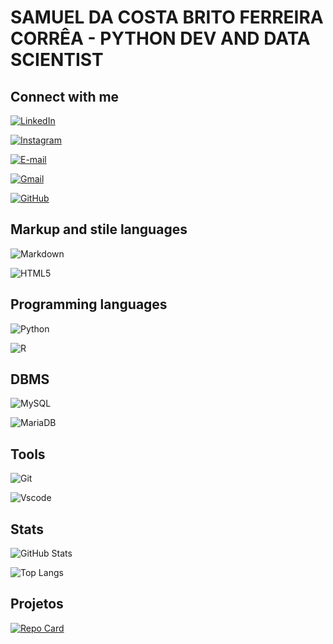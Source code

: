 # SAMUEL DA COSTA BRITO FERREIRA CORRÊA - PYTHON DEV AND DATA SCIENTIST

## Connect with me

[![LinkedIn](https://img.shields.io/badge/LinkedIn-0077B5?style=for-the-badge&logo=linkedin&logoColor=white)](https://www.linkedin.com/in/samuel-costa-035a002b0/)

[![Instagram](https://img.shields.io/badge/-Instagram-%23E4405F?style=for-the-badge&logo=instagram&logoColor=white)](https://www.instagram.com/scostab21/)

[![E-mail](https://img.shields.io/badge/-Email-000?style=for-the-badge&logo=microsoft-outlook&logoColor=007BFF)](mailto:samcostabrito@hotmail.com)

[![Gmail](https://img.shields.io/badge/Gmail-333333?style=for-the-badge&logo=gmail&logoColor=red)](mailto:samcosta210600@gmail.com)

[![GitHub](https://img.shields.io/badge/GitHub-100000?style=for-the-badge&logo=github&logoColor=white)](https://github.com/scostab2106)


## Markup and stile languages

![Markdown](https://img.shields.io/badge/Markdown-000?style=for-the-badge&logo=markdown) 

![HTML5](https://img.shields.io/badge/HTML5-E34F26?style=for-the-badge&logo=html5&logoColor=white)

## Programming languages

![Python](https://img.shields.io/badge/python-3670A0?style=for-the-badge&logo=python&logoColor=ffdd54)

![R](https://img.shields.io/badge/R-276DC3?style=for-the-badge&logo=r&logoColor=white)

## DBMS

![MySQL](https://img.shields.io/badge/MySQL-00000F?style=for-the-badge&logo=mysql&logoColor=white)

![MariaDB](https://img.shields.io/badge/MariaDB-003545?style=for-the-badge&logo=mariadb&logoColor=white)

## Tools

![Git](https://img.shields.io/badge/GIT-E44C30?style=for-the-badge&logo=git&logoColor=white)

![Vscode](https://img.shields.io/badge/Vscode-007ACC?style=for-the-badge&logo=visual-studio-code&logoColor=white)

## Stats

![GitHub Stats](https://github-readme-stats.vercel.app/api?username=scostab2106&theme=neon&bg_color=000&border_color=30A3DC&show_icons=true&icon_color=30A3DC&title_color=E94D5F&text_color=FFF)


![Top Langs](https://github-readme-stats-git-masterrstaa-rickstaa.vercel.app/api/top-langs/?username=scostab2106&layout=compact&bg_color=000&border_color=30A3DC&title_color=E94D5F&text_color=FFF)

## Projetos

[![Repo Card](https://github-readme-stats.vercel.app/api/pin/?username=scostab2106&repo=MachineLearning_Projects_DIO&bg_color=000&border_color=30A3DC&show_icons=true&icon_color=30A3DC&title_color=E94D5F&text_color=FFF)](https://github.com/scostab2106/MachineLearning_Projects_DIO)


